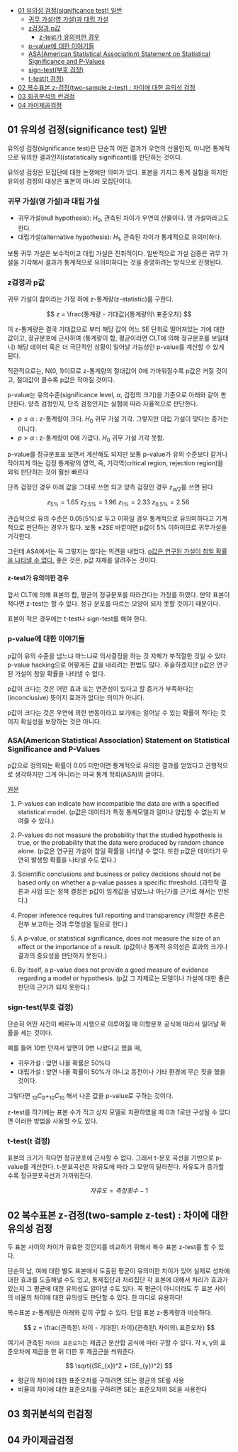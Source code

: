 <!-- @import "[TOC]" {cmd="toc" depthFrom=1 depthTo=6 orderedList=false} -->

<!-- code_chunk_output -->

- [01 유의성 검정(significance test) 일반](#01-유의성-검정significance-test-일반)
  - [귀무 가설(영 가설)과 대립 가설](#귀무-가설영-가설과-대립-가설)
  - [z검정과 p값](#z검정과-p값)
    - [z-test가 유의미한 경우](#z-test가-유의미한-경우)
  - [p-value에 대한 이야기들](#p-value에-대한-이야기들)
  - [ASA(American Statistical Association) Statement on Statistical Significance and P-Values](#asaamerican-statistical-association-statement-on-statistical-significance-and-p-values)
  - [sign-test(부호 검정)](#sign-test부호-검정)
  - [t-test(t 검정)](#t-testt-검정)
- [02 복수표본 z-검정(two-sample z-test) : 차이에 대한 유의성 검정](#02-복수표본-z-검정two-sample-z-test--차이에-대한-유의성-검정)
- [03 회귀분석의 런검정](#03-회귀분석의-런검정)
- [04 카이제곱검정](#04-카이제곱검정)

<!-- /code_chunk_output -->

## 01 유의성 검정(significance test) 일반

유의성 검정(significance test)은 단순히 어떤 결과가 우연의 산물인지, 아니면 통계적으로 유의한 결과인지(statistically significant)를 판단하는 것이다.

유의성 검정은 모집단에 대한 논쟁에만 의미가 있다. 표본을 가지고 통계 실험을 하지만 유의성 검정의 대상은 표본이 아니라 모집단이다.

### 귀무 가설(영 가설)과 대립 가설

- 귀무가설(null hypothesis): $H_0$, 관측된 차이가 우연의 산물이다. 영 가설이라고도 한다.
- 대립가설(alternative hypothesis): $H_1$, 관측된 차이가 통계적으로 유의미하다.

보통 귀무 가설은 보수적이고 대립 가설은 진취적이다. 일반적으로 가설 검증은 귀무 가설을 기각해서 결과가 통계적으로 유의미하다는 것을 증명하려는 방식으로 진행된다.

### z검정과 p값

귀무 가설이 참이라는 가정 하에 z-통계량(z-statistic)를 구한다.

$$
z = \frac{통계량 - 기대값}{통계량의\ 표준오차}
$$

이 z-통계량은 결국 기대값으로 부터 해당 값이 어느 SE 단위로 떨어져있는 가에 대한 값이고, 정규분포에 근사하여 (통계량이 합, 평균이라면 CLT에 의해 정규분포를 보일테니) 해당 데이터 혹은 더 극단적인 상황이 일어날 가능성인 p-value를 계산할 수 있게 된다.

직관적으로는, N(0, 1)이므로 z-통계량의 절대값이 0에 가까워질수록 p값은 커질 것이고, 절대값이 클수록 p값은 작아질 것이다.

p-value는 유의수준(significance level, $\alpha$, 검정의 크기)을 기준으로 아래와 같이 판단한다.
양측 검정인지, 단측 검정인지는 실험에 따라 자율적으로 판단한다.

- $p \le \alpha$ : z-통계량이 크다. $H_0$ 귀무 가설 기각. 그렇지만 대립 가설이 맞다는 증거는 아니다.
- $p \gt \alpha$ : z-통계량이 0에 가깝다. $H_0$ 귀무 가설 기각 못함.

p-value를 정규분포표 보면서 계산해도 되지만 보통 p-value가 유의 수준보다 같거나 작아지게 하는 검정 통계량의 영역, 즉, 기각역(critical region, rejection region)을 외워 판단하는 것이 훨씬 빠르다

단측 검정인 경우 아래 값을 그대로 쓰면 되고 양측 검정인 경우 $z_{\alpha/2}$를 쓰면 된다

$$
z_{5\%} = 1.65 \
z_{2.5\%} = 1.96 \
z_{1\%} = 2.33 \
z_{0.5\%} = 2.56 \
$$

관습적으로 유의 수준은 0.05(5%)로 두고 이하일 경우 통계적으로 유의미하다고 기계적으로 판단하는 경우가 많다.
보통 $\pm 2SE$ 바깥이면 p값이 5% 이하이므로 귀무가설을 기각한다.

그런데 ASA에서는 꼭 그렇지는 않다는 의견을 내었다. <ins>p값은 연구된 가설이 참일 확률을 나타낼 수 없다.</ins> 좋은 것은, p값 자체를 알려주는 것이다.

#### z-test가 유의미한 경우

앞서 CLT에 의해 표본의 합, 평균이 정규분포를 따라간다는 가정를 하였다. 만약 표본이 적다면 z-test는 할 수 없다. 정규 분포를 따르는 모양이 되지 못할 것이기 때문이다.

표본이 적은 경우에는 t-test나 sign-test를 해야 한다.

### p-value에 대한 이야기들

p값이 유의 수준을 넘느냐 마느냐로 의사결정을 하는 것 자체가 부적절한 것일 수 있다. p-value hacking으로 어떻게든 값을 내리려는 편법도 많다. 후술하겠지만 p값은 연구된 가설이 참일 확률을 나타낼 수 없다.

p값이 크다는 것은 어떤 효과 또는 연관성이 있다고 할 증거가 부족하다는 (inconclusive) 뜻이지 효과가 없다는 의미가 아니다.

p값이 크다는 것은 우연에 의한 변동이라고 보기에는 일어날 수 있는 확률이 적다는 것이지 확실성을 보장하는 것은 아니다.

### ASA(American Statistical Association) Statement on Statistical Significance and P-Values

p값으로 정의되는 확률이 0.05 미만이면 통계적으로 유의한 결과를 얻었다고 관행적으로 생각하지만 그게 아니라는 미국 통계 학회(ASA)의 글이다.

[원문](https://amstat.tandfonline.com/doi/full/10.1080/00031305.2016.1154108?scroll=top&needAccess=true#.Y53lGuxBz9B)

1. P-values can indicate how incompatible the data are with a specified statistical model. (p값은 데이터가 특정 통계모델과 얼마나 양립할 수 없는지 보여줄 수 있다.)

2. P-values do not measure the probability that the studied hypothesis is true, or the probability that the data were produced by random chance alone. (p값은 연구된 가설이 참일 확률을 나타낼 수 없다. 또한 p값은 데이터가 우연히 발생할 확률을 나타낼 수도 없다.)

3. Scientific conclusions and business or policy decisions should not be based only on whether a p-value passes a specific threshold. (과학적 결론과 사업 또는 정책 결정은 p값이 임계값을 넘었느냐 아닌가를 근거로 해서는 안된다.)

4. Proper inference requires full reporting and transparency (적절한 추론은 전부 보고하는 것과 투명성을 필요로 한다.)

5. A p-value, or statistical significance, does not measure the size of an effect or the importance of a result. (p값이나 통계적 유의성은 효과의 크기나 결과의 중요성을 판단하지 못한다.)

6. By itself, a p-value does not provide a good measure of evidence regarding a model or hypothesis. (p값 그 자체로는 모델이나 가설에 대한 좋은 판단의 근거가 되지 못한다.)

### sign-test(부호 검정)

단순히 어떤 사건이 베르누이 시행으로 이루어질 때 이항분포 공식에 따라서 일어날 확률을 세는 것이다.

예를 들어 10번 던져서 앞면이 9번 나왔다고 했을 때,

- 귀무가설 : 앞면 나올 확률은 50%다
- 대립가설 : 앞면 나올 확률이 50%가 아니고 동전이나 기타 환경에 무슨 짓을 했을 것이다.

그렇다면 $_{10}C_{9} + _{10}C_{10}$ 해서 나온 값을 p-value로 구하는 것이다.

z-test를 하기에는 표본 수가 적고 상자 모델로 치환하였을 때 0과 1로만 구성될 수 있다면 이러한 방법을 사용할 수도 있다.

### t-test(t 검정)

표본의 크기가 적다면 정규분포에 근사할 수 없다. 그래서 t-분포 곡선을 기반으로 p-value를 계산한다. t-분포곡선은 자유도에 따라 그 모양이 달라진다. 자유도가 증가할 수록 정규분포곡선과 가까워진다.

$$
자유도 = 측정횟수 - 1
$$

## 02 복수표본 z-검정(two-sample z-test) : 차이에 대한 유의성 검정

두 표본 사이의 차이가 유효한 것인지를 비교하기 위해서 복수 표본 z-test를 할 수 있다.

단순히 남, 여에 대한 별도 표본에서 도출된 평균이 유의미한 차이가 있어 실제로 성차에 대한 효과를 도출해낼 수도 있고,
통제집단과 처리집단 각 표본에 대해서 처리가 효과가 있는지 그 평균에 대한 유의성도 알아낼 수도 있다. 꼭 평균이 아니더라도 두 표본 사이의 비율의 차이에 대한 유의성도 판단할 수 있다. 한 마디로 유용하다!

복수표본 z-통계량은 아래와 같이 구할 수 있다. 단일 표본 z-통계량과 비슷하다.

$$
z = \frac{관측된\ 차이 - 기대된\ 차이}{관측된\ 차이의\ 표준오차}
$$

여기서 관측된 `차이의 표준오차`는 제곱근 분산합 공식에 따라 구할 수 있다. 각 x, y의 표준오차에 제곱을 한 뒤 더한 후 제곱근을 씌워준다.

$$
\sqrt{(SE_{x})^2 + (SE_{y})^2}
$$

- 평균의 차이에 대한 표준오차를 구하려면 SE는 평균의 SE를 사용
- 비율의 차이에 대한 표준오차를 구하려면 SE는 표준오차의 SE을 사용한다

## 03 회귀분석의 런검정

## 04 카이제곱검정
